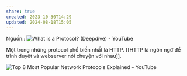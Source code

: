 ```yaml
---
share: true
created: 2023-10-30T14:29
updated: 2024-08-18T15:05
---
```

Nguồn:: ![What is a Protocol? (Deepdive) - YouTube](https://www.youtube.com/watch?v=d-zn-wv4Di8)

Một trong những protocol phổ biến nhất là HTTP. [[HTTP là ngôn ngữ để trình duyệt và webserver nói chuyện với nhau]].

![Top 8 Most Popular Network Protocols Explained - YouTube](https://www.youtube.com/watch?v=P6SZLcGE4us)